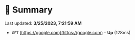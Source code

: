 # 📖 Summary
Last updated: **3/25/2023, 7:21:59 AM**

- `GET` [https://google.com](https://google.com) - **Up** (128ms)
